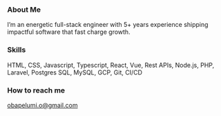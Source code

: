 <!--
**Obapelumi/obapelumi** is a ✨ _special_ ✨ repository because its `README.md` (this file) appears on your GitHub profile.

Here are some ideas to get you started:

- 🔭 I’m currently working on ...
- 🌱 I’m currently learning ...
- 👯 I’m looking to collaborate on ...
- 🤔 I’m looking for help with ...
- 💬 Ask me about ...
- 📫 How to reach me: ...
- 😄 Pronouns: ...
- ⚡ Fun fact: ...
-->

### About Me

I’m an energetic full-stack engineer with 5+ years experience shipping impactful software that fast charge growth.

### Skills

HTML, CSS, Javascript, Typescript, React, Vue, Rest APIs, Node.js, PHP, Laravel, Postgres SQL, MySQL, GCP, Git, CI/CD

### How to reach me

obapelumi.o@gmail.com
